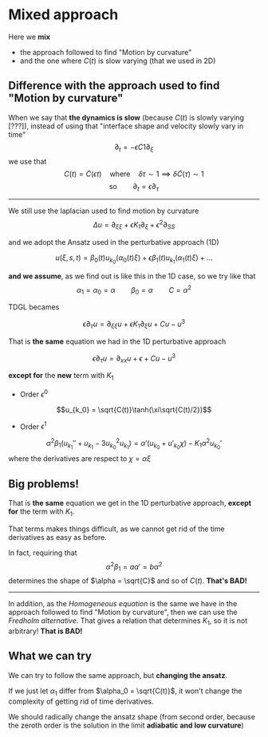# Mixed approach

Here we **mix** 
- the approach followed to find "Motion by curvature"
- and the one where $C(t)$ is slow varying (that we used in 2D)

## Difference with the approach used to find "Motion by curvature"

When we say that **the dynamics is slow** (because $C(t)$ is slowly varying [???]), instead of using that "interface shape and velocity slowly vary in time"
$$\partial_t = -\epsilon C1 \partial_{\xi}$$
we use that
$$C(t) = \tilde{C}(\epsilon t)\quad\text{where}\quad \delta\tau\sim1\implies\delta\tilde{C}(\tau)\sim1$$
$$\text{so}\qquad \partial_t = \epsilon\partial_{\tau}$$

-------------

We still use the laplacian used to find motion by curvature
$$\Delta u = \partial_{\xi\xi} + \epsilon K_1\partial_{\xi} + \epsilon^2\partial_{SS}$$

and we adopt the Ansatz used in the perturbative approach (1D)

$$u(\xi,s,t) = \beta_0(t) u_{k_0}(\alpha_0(t)\xi) + \epsilon\beta_1(t) u_{k_1}(\alpha_1(t)\xi) + ...$$

**and we assume**, as we find out is like this in the 1D case, so we try like that
$$\alpha_1 = \alpha_0 = \alpha \qquad \beta_0 = \alpha\qquad C = \alpha^2$$

TDGL becames

$$\epsilon\partial_{\tau} u = \partial_{\xi\xi}u + \epsilon K_1\partial_{\xi} u + Cu - u^3$$

That is **the same** equation we had in the 1D perturbative approach

$$\epsilon\partial_{\tau} u = \partial_{xx}u + \epsilon + Cu - u^3$$

**except for** the **new** term with $K_1$

- Order $\epsilon^0$

$$u_{k_0} = \sqrt{C(t)}\tanh(\xi\sqrt{C(t)/2})$$

- Order $\epsilon^1$

$$\alpha^2\beta_1(u_{k_1}'' + u_{k_1} - 3u_{k_0}^2u_{k_1}) = \alpha'(u_{k_0} + u'_{k_0}\chi)-K_1\alpha^2u_{k_0}'$$
where the derivatives are respect to $\chi = \alpha\xi$

## Big problems!

That is **the same** equation we get in the 1D perturbative approach, **except for** the term with $K_1$.

That terms makes things difficult, as we cannot get rid of the time derivatives as easy as before.

In fact, requiring that
$$\alpha^2\beta_1 = a\alpha' = b\alpha^2$$
determines the shape of $\alpha = \sqrt{C}$ and so of $C(t)$. **That's BAD!**

-------------------

In addition, as the _Homogeneous equation_ is the same we have in the approach followed to find "Motion by curvature", then we can use the _Fredholm alternative_.
That gives a relation that determines $K_1$, so it is not arbitrary! **That is BAD!**


## What we can try
We can try to follow the same approach, but **changing the ansatz**.

If we just let $\alpha_1$ differ from $\alpha_0 = \sqrt{C(t)}$, it won't change the complexity of getting rid of time derivatives.

We should radically change the ansatz shape (from second order, because the zeroth order is the solution in the limit **adiabatic and low curvature**)